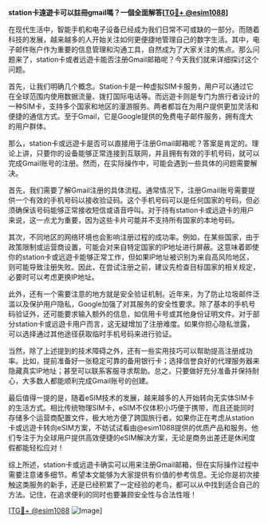 **station卡遠遊卡可以註冊gmail嗎？一個全面解答[[TG💪+ @esim1088](https://t.me/s/esim1088)]**

在现代生活中，智能手机和电子设备已经成为我们日常不可或缺的一部分。而随着科技的发展，越来越多的人开始关注如何更便捷地管理自己的数字生活。其中，电子邮件账户作为重要的信息管理和沟通工具，自然成为了大家关注的焦点。那么问题来了，station卡或者远遊卡能否注册Gmail邮箱呢？今天我们就来详细探讨这个问题。

首先，让我们明确几个概念。Station卡是一种虚拟SIM卡服务，用户可以通过它在全球范围内使用数据流量、拨打国际电话等。而远遊卡则是专门为旅行者设计的一种SIM卡，支持多个国家和地区的漫游服务。两者都旨在为用户提供更加灵活和便捷的通信方式。至于Gmail，它是Google提供的免费电子邮件服务，拥有庞大的用户群体。

那么，station卡或远遊卡是否可以直接用于注册Gmail邮箱呢？答案是肯定的。理论上讲，只要你的设备能够正常连接到互联网，并且拥有有效的手机号码，就可以完成Gmail账号的注册。然而，在实际操作中，可能会遇到一些具体的问题需要解决。

首先，我们需要了解Gmail注册的具体流程。通常情况下，注册Gmail账号需要提供一个有效的手机号码以接收验证码。这个手机号码可以是任何国家的号码，但必须确保该号码能够正常接收短信或语音呼叫。对于持有station卡或远遊卡的用户来说，这一点尤为重要，因为这些卡片可能并不支持所有国家的本地号码。

其次，不同地区的网络环境也会影响注册过程的成功率。例如，在某些国家，由于政策限制或运营商设置，可能会对来自特定国家的IP地址进行屏蔽。这意味着即使你的station卡或远遊卡能够正常工作，但如果IP地址被识别为来自高风险地区，则可能导致注册失败。因此，在尝试注册之前，建议先检查目标国家的相关规定，必要时可以考虑更换IP地址。

此外，还有一个需要注意的地方就是安全验证机制。近年来，为了防止垃圾邮件泛滥以及保护用户隐私，Google加强了对其服务的安全性要求。除了基本的手机号码验证外，还可能要求输入额外的信息，如信用卡号或其他身份证明文件。对于部分station卡或远遊卡用户而言，这无疑增加了注册难度。如果你担心隐私泄露，可以选择通过其他途径获取临时手机号码来进行验证。

当然，除了上述提到的技术障碍之外，还有一些实用技巧可以帮助提高注册成功率。比如，提前准备好一张稳定可靠的备用银行卡；选择信誉良好的代理服务器来隐藏真实IP地址；甚至可以联系客服寻求帮助。总之，只要做好充分准备并保持耐心，大多数人都能顺利完成Gmail账号的创建。

最后值得一提的是，随着eSIM技术的发展，越来越多的人开始转向无实体SIM卡的生活方式。相比传统物理SIM卡，eSIM不仅体积小巧便于携带，而且还能同时存储多个运营商配置文件，极大地方便了跨国旅行者。如果你正在考虑从station卡或远遊卡转向eSIM方案，不妨试试看由@esim1088提供的优质产品和服务。他们专注于为全球用户提供高效便捷的eSIM解决方案，无论是商务出差还是休闲度假都能轻松应对！

综上所述，station卡或远遊卡确实可以用来注册Gmail邮箱，但在实际操作过程中需要注意诸多细节。希望本文能够为大家提供有价值的参考信息。无论你是初次接触这类服务的新手，还是已经积累了一定经验的老鸟，都可以从中找到适合自己的方法。记住，在追求便利的同时也要兼顾安全性与合法性哦！

[[TG💪+ @esim1088](https://t.me/s/esim1088) ![Image](https://i.postimg.cc/4NQfJmqS/Snipaste-2025-05-13-00-14-12.png)]